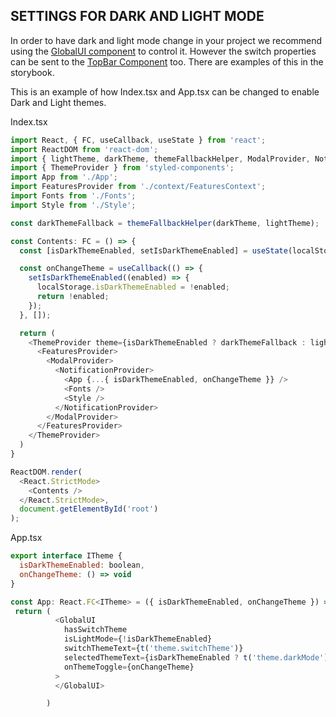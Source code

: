 ## SETTINGS FOR DARK AND LIGHT MODE

In order to have dark and light mode change in your project we recommend using the [GlobalUI component](packages/storybook/src/stories/Global/GlobalUI.stories.tsx) to control it. However the switch properties can be sent to the [TopBar Component](/Users/isamac/Dev/FS/scorer-ui-kit/packages/storybook/src/stories/Global/TopBar.stories.tsx) too. There are examples of this in the storybook.

This is an example of how Index.tsx and App.tsx can be changed to enable Dark and Light themes.

Index.tsx

```js
import React, { FC, useCallback, useState } from 'react';
import ReactDOM from 'react-dom';
import { lightTheme, darkTheme, themeFallbackHelper, ModalProvider, NotificationProvider } from 'scorer-ui-kit';
import { ThemeProvider } from 'styled-components';
import App from './App';
import FeaturesProvider from './context/FeaturesContext';
import Fonts from './Fonts';
import Style from './Style';

const darkThemeFallback = themeFallbackHelper(darkTheme, lightTheme);

const Contents: FC = () => {
  const [isDarkThemeEnabled, setIsDarkThemeEnabled] = useState(localStorage.getItem('isDarkThemeEnabled') !== 'false');

  const onChangeTheme = useCallback(() => {
    setIsDarkThemeEnabled((enabled) => {
      localStorage.isDarkThemeEnabled = !enabled;
      return !enabled;
    });
  }, []);

  return (
    <ThemeProvider theme={isDarkThemeEnabled ? darkThemeFallback : lightTheme}>
      <FeaturesProvider>
        <ModalProvider>
          <NotificationProvider>
            <App {...{ isDarkThemeEnabled, onChangeTheme }} />
            <Fonts />
            <Style />
          </NotificationProvider>
        </ModalProvider>
      </FeaturesProvider>
    </ThemeProvider>
  )
}

ReactDOM.render(
  <React.StrictMode>
    <Contents />
  </React.StrictMode>,
  document.getElementById('root')
);

```

App.tsx

```js
export interface ITheme {
  isDarkThemeEnabled: boolean,
  onChangeTheme: () => void
}

const App: React.FC<ITheme> = ({ isDarkThemeEnabled, onChangeTheme }) => {
 return (
          <GlobalUI
            hasSwitchTheme
            isLightMode={!isDarkThemeEnabled}
            switchThemeText={t('theme.switchTheme')}
            selectedThemeText={isDarkThemeEnabled ? t('theme.darkMode') : t('theme.lightMode')}
            onThemeToggle={onChangeTheme}
          >
          </GlobalUI>

        )
```
